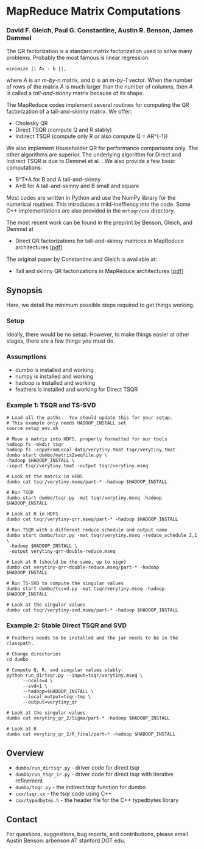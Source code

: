 MapReduce Matrix Computations
======

### David F. Gleich, Paul G. Constantine, Austin R. Benson, James Demmel

The QR factorization is a standard matrix factorization used to solve
many problems.  Probably the most famous is linear regression:

    minimize || Ax - b ||,

where _A_ is an _m-by-n_ matrix, and _b_ is an _m-by-1_ vector.
When the number of rows of the matrix _A_ is much larger than
the number of columns, then _A_ is called a _tall-and-skinny_
matrix because of its shape.

The MapReduce codes implement several routines for computing the QR
factorization of a tall-and-skinny matrix.  We offer:

* Cholesky QR
* Direct TSQR (compute Q and R stably)
* Indirect TSQR (compute only R or also compute Q = AR^{-1})

We also implement Householder QR for performance comparisons only.  The other
algorithms are superior.  The underlying algorithm for Direct and Indirect
TSQR is due to Demmel et al. .  We also provide a few basic computations:

* B^T*A for B and A tall-and-skinny
* A*B for A tall-and-skinny and B small and square

Most codes are written in Python and use the NumPy library
for the numerical routines.  This introduces a mild-ineffiency
into the code.  Some C++ implementations are also provided in the 
`mrtsqr/cxx` directory.

The most recent work can be found in the preprint by Benson, Gleich, and Demmel at

* Direct QR factorizations for tall-and-skinny matrices in MapReduce architectures [[pdf](http://arxiv.org/abs/1301.1071)]

The original paper by Constantine and Gleich is available at:

* Tall and skinny QR factorizations in MapReduce architectures [[pdf](http://www.cs.purdue.edu/homes/dgleich/publications/Constantine%202011%20-%20TSQR.pdf)]



Synopsis
--------

Here, we detail the minimum possible steps required to get things
working.

### Setup

Ideally, there would be no setup.  However, to make things easier
at other stages, there are a few things you must do.

### Assumptions

* dumbo is installed and working
* numpy is installed and working
* hadoop is installed and working
* feathers is installed and working for Direct TSQR

### Example 1: TSQR and TS-SVD

    # Load all the paths.  You should update this for your setup.
    # This example only needs HADOOP_INSTALL set
    source setup_env.sh
    
    # Move a matrix into HDFS, properly formatted for our tools
    hadoop fs -mkdir tsqr
    hadoop fs -copyFromLocal data/verytiny.tmat tsqr/verytiny.tmat
    dumbo start dumbo/matrix2seqfile.py \
    -hadoop $HADOOP_INSTALL \
    -input tsqr/verytiny.tmat -output tsqr/verytiny.mseq

    # Look at the matrix in HFDS
    dumbo cat tsqr/verytiny.mseq/part-* -hadoop $HADOOP_INSTALL
    
    # Run TSQR
    dumbo start dumbo/tsqr.py -mat tsqr/verytiny.mseq -hadoop $HADOOP_INSTALL

    # Look at R in HDFS
    dumbo cat tsqr/verytiny-qrr.mseq/part-* -hadoop $HADOOP_INSTALL

    # Run TSQR with a different reduce schedule and output name
    dumbo start dumbo/tsqr.py -mat tsqr/verytiny.mseq -reduce_schedule 2,1 \
     -hadoop $HADOOP_INSTALL \
     -output verytiny-qrr-double-reduce.mseq

    # Look at R (should be the same, up to sign)
    dumbo cat verytiny-qrr-double-reduce.mseq/part-* -hadoop $HADOOP_INSTALL

    # Run TS-SVD to compute the singular values
    dumbo start dumbo/tssvd.py -mat tsqr/verytiny.mseq -hadoop $HADOOP_INSTALL

    # Look at the singular values
    dumbo cat tsqr/verytiny-svd.mseq/part-* -hadoop $HADOOP_INSTALL

### Example 2: Stable Direct TSQR and SVD
    # Feathers needs to be installed and the jar needs to be in the classpath.

    # Change directories
    cd dumbo

    # Compute Q, R, and singular values stably:
    python run_dirtsqr.py --input=tsqr/verytiny.mseq \
          --ncols=4 \
          --svd=1 \
          --hadoop=$HADOOP_INSTALL \
          --local_output=tsqr-tmp \
          --output=verytiny_qr

    # Look at the singular values
    dumbo cat verytiny_qr_2/Sigma/part-* -hadoop $HADOOP_INSTALL
    
    # Look at R
    dumbo cat verytiny_qr_2/R_final/part-* -hadoop $HADOOP_INSTALL


Overview
--------

* `dumbo/run_dirtsqr.py` - driver code for direct tsqr
* `dumbo/run_tsqr_ir.py` - driver code for direct tsqr with iterative refinement
* `dumbo/tsqr.py` - the indirect tsqr function for dumbo
* `cxx/tsqr.cc` - the tsqr code using C++
* `cxx/typedbytes.h` - the header file for the C++ typedbytes library

Contact
--------

For questions, suggestions, bug reports, and contributions, please email Austin Benson: arbenson AT stanford DOT edu.
